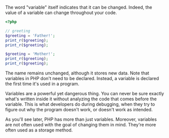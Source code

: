 
The word "variable" itself indicates that it can be changed. Indeed, the value of a variable can change throughout your code.

```php
<?php

// greeting 
$greeting = 'Father!';
print_r($greeting);
print_r($greeting);

$greeting = 'Mother!';
print_r($greeting);
print_r($greeting);
```

The name remains unchanged, although it stores new data. Note that variables in PHP don't need to be declared. Instead, a variable is declared the first time it's used in a program.

Variables are a powerful yet dangerous thing. You can never be sure exactly what's written inside it without analyzing the code that comes before the variable. This is what developers do during debugging, when they try to figure out why the program doesn't work, or doesn't work as intended.

As you'll see later, PHP has more than just variables. Moreover, variables are not often used with the goal of changing them in mind. They're more often used as a storage method.
